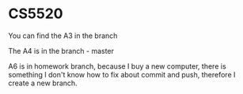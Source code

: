 # CS5520
You can find the A3 in the branch

The A4 is in the branch - master

A6 is in homework branch, because I buy a new computer, there is something I don't know how to fix about commit and push, therefore I create a new branch.
